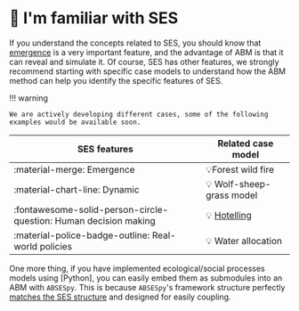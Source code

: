 # :checkered_flag: I'm familiar with SES

<!-- 如果你了解SES相关的概念，你应该知道[非线性的突变]是非常重要的特征，ABM的优点就是能够揭示并模拟它们。当然 SES 还有其他特征，我们强烈建议从具体的案例模型开始，了解ABM这个方法如何帮助你识别SES的具体特征。 -->
If you understand the concepts related to SES, you should know that [emergence] is a very important feature, and the advantage of ABM is that it can reveal and simulate it.
Of course, SES has other features, we strongly recommend starting with specific case models to understand how the ABM method can help you identify the specific features of SES.

!!! warning

    We are actively developing different cases, some of the following examples would be available soon.

| SES features      | Related case model                          |
| ----------- | ------------------------------------ |
| :material-merge: Emergence       | :bulb:Forest wild fire  |
| :material-chart-line: Dynamic       | :bulb: Wolf-sheep-grass model |
| :fontawesome-solid-person-circle-question: Human decision making    | :bulb: [Hotelling] |
| :material-police-badge-outline: Real-world policies    | :bulb: Water allocation |

<!-- 还有一件事，如果你有使用Python实现过地表过程/人类社会过程模型，你可以轻松地将它们作为子模块嵌入到`ABSESpy`中使用，因为`ABSESpy`提供了与SES结构完全匹配的框架结构，并且实现了子模块的自由耦合。 -->
One more thing, if you have implemented ecological/social processes models using [Python], you can easily embed them as submodules into an ABM with `ABSESpy`.
This is because `ABSESpy`'s framework structure perfectly [matches the SES structure] and designed for easily coupling.

<!-- links -->
  [emergence]: ../wiki/concepts/emergence.md
  [matches the SES structure]: ../tutorial/beginner/organize_model_structure.ipynb
  [Hotelling]: ../tutorial/beginner/hotelling_tutorial.ipynb
